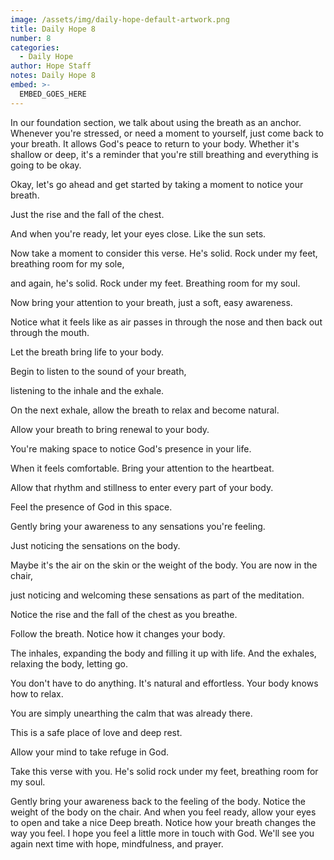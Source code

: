 ```yaml
---
image: /assets/img/daily-hope-default-artwork.png
title: Daily Hope 8
number: 8
categories:
  - Daily Hope
author: Hope Staff
notes: Daily Hope 8
embed: >-
  EMBED_GOES_HERE
---
```

In our foundation section, we talk about using the breath as an anchor. Whenever you're stressed, or need a moment to yourself, just come back to your breath. It allows God's peace to return to your body. Whether it's shallow or deep, it's a reminder that you're still breathing and everything is going to be okay.

Okay, let's go ahead and get started by taking a moment to notice your breath.

Just the rise and the fall of the chest.

And when you're ready, let your eyes close. Like the sun sets.

Now take a moment to consider this verse. He's solid. Rock under my feet, breathing room for my sole,

and again, he's solid. Rock under my feet. Breathing room for my soul.

Now bring your attention to your breath, just a soft, easy awareness.

Notice what it feels like as air passes in through the nose and then back out through the mouth.

Let the breath bring life to your body.

Begin to listen to the sound of your breath,

listening to the inhale and the exhale.

On the next exhale, allow the breath to relax and become natural.

Allow your breath to bring renewal to your body.

You're making space to notice God's presence in your life.

When it feels comfortable. Bring your attention to the heartbeat.

Allow that rhythm and stillness to enter every part of your body.

Feel the presence of God in this space.

Gently bring your awareness to any sensations you're feeling.

Just noticing the sensations on the body.

Maybe it's the air on the skin or the weight of the body. You are now in the chair,

just noticing and welcoming these sensations as part of the meditation.

Notice the rise and the fall of the chest as you breathe.

Follow the breath. Notice how it changes your body.

The inhales, expanding the body and filling it up with life. And the exhales, relaxing the body, letting go.

You don't have to do anything. It's natural and effortless. Your body knows how to relax.

You are simply unearthing the calm that was already there.

This is a safe place of love and deep rest.

Allow your mind to take refuge in God.

Take this verse with you. He's solid rock under my feet, breathing room for my soul.

Gently bring your awareness back to the feeling of the body. Notice the weight of the body on the chair. And when you feel ready, allow your eyes to open and take a nice Deep breath. Notice how your breath changes the way you feel. I hope you feel a little more in touch with God. We'll see you again next time with hope, mindfulness, and prayer.

